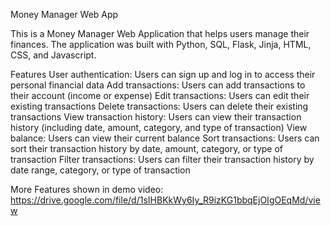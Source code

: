 Money Manager Web App

This is a Money Manager Web Application that helps users manage their finances. The application was built with Python, SQL, Flask, Jinja, HTML, CSS, and Javascript.

Features
User authentication: Users can sign up and log in to access their personal financial data
Add transactions: Users can add transactions to their account (income or expense)
Edit transactions: Users can edit their existing transactions
Delete transactions: Users can delete their existing transactions
View transaction history: Users can view their transaction history (including date, amount, category, and type of transaction)
View balance: Users can view their current balance
Sort transactions: Users can sort their transaction history by date, amount, category, or type of transaction
Filter transactions: Users can filter their transaction history by date range, category, or type of transaction

More Features shown in demo video:
https://drive.google.com/file/d/1sIHBKkWy6Iy_R9izKG1bbqEjOIgOEqMd/view

